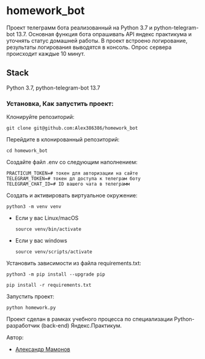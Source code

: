 # homework_bot

Проект телеграмм бота реализованный на Python 3.7 и python-telegram-bot 13.7.
Основная функция бота опрашивать API яндекс практикума и уточнять статус домашней работы.
В проект встроено логирование, результаты логирования выводятся в консоль. 
Опрос сервера происходит каждые 10 минут.

## Stack

Python 3.7, python-telegram-bot 13.7

### Установка, Как запустить проект:

Клонируйте репозиторий:

```
git clone git@github.com:Alex386386/homework_bot
```

Перейдите в клонированный репозиторий:

```
cd homework_bot
```

Cоздайте файл .env со следующим наполнением:

```
PRACTICUM_TOKEN=# токен для авторизации на сайте
TELEGRAM_TOKEN=# токен дл доступа к телеграм боту
TELEGRAM_CHAT_ID=# ID вашего чата в телеграмм 
```

Cоздать и активировать виртуальное окружение:

```
python3 -m venv venv
```

* Если у вас Linux/macOS

    ```
    source venv/bin/activate
    ```

* Если у вас windows

    ```
    source venv/scripts/activate
    ```

Установить зависимости из файла requirements.txt:

```
python3 -m pip install --upgrade pip
```

```
pip install -r requirements.txt
```

Запустить проект:

```
python homework.py
```

Проект сделан в рамках учебного процесса по специализации Python-разработчик (back-end) Яндекс.Практикум.

Автор:

- [Александр Мамонов](https://github.com/Alex386386) 
